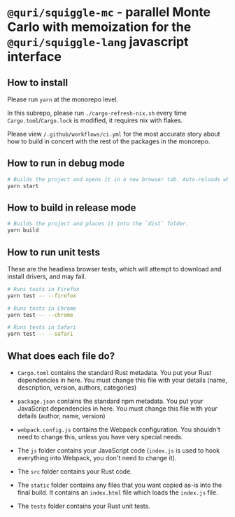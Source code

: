 # `@quri/squiggle-mc` - parallel Monte Carlo with memoization for the `@quri/squiggle-lang` javascript interface

## How to install

Please run `yarn` at the monorepo level. 

In this subrepo, please run `./cargo-refresh-nix.sh` every time `Cargo.toml`/`Cargo.lock` is modified, it requires nix with flakes. 

Please view `/.github/workflows/ci.yml` for the most accurate story about how to build in concert with the rest of the packages in the monorepo. 

## How to run in debug mode

```sh
# Builds the project and opens it in a new browser tab. Auto-reloads when the project changes.
yarn start
```

## How to build in release mode

```sh
# Builds the project and places it into the `dist` folder.
yarn build
```

## How to run unit tests

These are the headless browser tests, which will attempt to download and install drivers, and may fail. 

```sh
# Runs tests in Firefox
yarn test -- --firefox

# Runs tests in Chrome
yarn test -- --chrome

# Runs tests in Safari
yarn test -- --safari
```

## What does each file do?

* `Cargo.toml` contains the standard Rust metadata. You put your Rust dependencies in here. You must change this file with your details (name, description, version, authors, categories)

* `package.json` contains the standard npm metadata. You put your JavaScript dependencies in here. You must change this file with your details (author, name, version)

* `webpack.config.js` contains the Webpack configuration. You shouldn't need to change this, unless you have very special needs.

* The `js` folder contains your JavaScript code (`index.js` is used to hook everything into Webpack, you don't need to change it).

* The `src` folder contains your Rust code.

* The `static` folder contains any files that you want copied as-is into the final build. It contains an `index.html` file which loads the `index.js` file.

* The `tests` folder contains your Rust unit tests.
